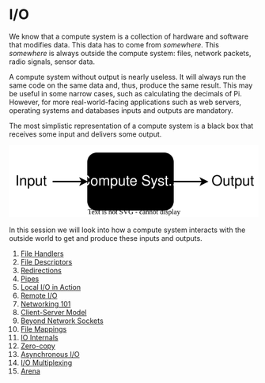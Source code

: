 # I/O

We know that a compute system is a collection of hardware and software that modifies data.
This data has to come from _somewhere_.
This _somewhere_ is always outside the compute system:
files, network packets, radio signals, sensor data.

A compute system without output is nearly useless.
It will always run the same code on the same data and, thus, produce the same result.
This may be useful in some narrow cases, such as calculating the decimals of Pi.
However, for more real-world-facing applications such as web servers, operating systems and databases inputs and outputs are mandatory.

The most simplistic representation of a compute system is a black box that receives some input and delivers some output.

![Compute System - Oversimplified](../media/compute-system-oversimplified.svg)

In this session we will look into how a compute system interacts with the outside world to get and produce these inputs and outputs.

1. [File Handlers](./file-handlers.md)
1. [File Descriptors](./file-descriptors.md)
1. [Redirections](./redirections.md)
1. [Pipes](./pipes.md)
1. [Local I/O in Action](./local-io-in-action.md)
1. [Remote I/O](./remote-io.md)
1. [Networking 101](./networking-101.md)
1. [Client-Server Model](./client-server-model.md)
1. [Beyond Network Sockets](./beyond-network-sockets.md)
1. [File Mappings](./file-mappings.md)
1. [IO Internals](./io-internals.md)
1. [Zero-copy](./zero-copy.md)
1. [Asynchronous I/O](./async-io.md)
1. [I/O Multiplexing](./io-multiplexing.md)
1. [Arena](./arena.md)
